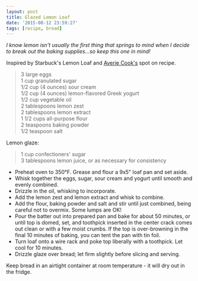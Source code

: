 ```yaml
---
layout: post
title: Glazed Lemon Loaf
date: '2015-08-12 23:59:27'
tags: [recipe, bread]
---
```


*I know lemon isn't usually the first thing that springs to mind when I decide to break out the baking supplies...so keep this one in mind!*

Inspired by Starbuck's Lemon Loaf and [Averie Cook's](http://www.averiecooks.com/2015/01/best-lemon-loaf-better-starbucks-copycat.html) spot on recipe.

> 3 large eggs   
> 1 cup granulated sugar  
> 1/2 cup (4 ounces) sour cream  
> 1/2 cup (4 ounces) lemon-flavored Greek yogurt  
> 1/2 cup vegetable oil  
> 2 tablespoons lemon zest   
> 2 tablespoons lemon extract  
> 1 1/2 cups all-purpose flour   
> 2 teaspoons baking powder  
> 1/2 teaspoon salt  

Lemon glaze:

> 1 cup confectioners' sugar  
> 3 tablespoons lemon juice, or as necessary for consistency

* Preheat oven to 350°F. Grease and flour a 9x5" loaf pan and set aside.
* Whisk together the eggs, sugar, sour cream and yogurt until smooth and evenly combined.
* Drizzle in the oil, whisking to incorporate.
* Add the lemon zest and lemon extract and whisk to combine. 
* Add the flour, baking powder and salt and stir until just combined, being careful not to overmix. Some lumps are OK!
* Pour the batter out into prepared pan and bake for about 50 minutes, or until top is domed, set, and toothpick inserted in the center crack comes out clean or with a few moist crumbs. If the top is over-browning in the final 10 minutes of baking, you can tent the pan with tin foil.
* Turn loaf onto a wire rack and poke top liberally with a toothpick. Let cool for 10 minutes.
* Drizzle glaze over bread; let firm slightly before slicing and serving. 

Keep bread in an airtight container at room temperature - it will dry out in the fridge.